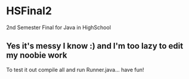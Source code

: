 # HSFinal2
2nd Semester Final for Java in HighSchool

## Yes it's messy I know :) and I'm too lazy to edit my noobie work 

To test it out compile all and run Runner.java... have fun!
